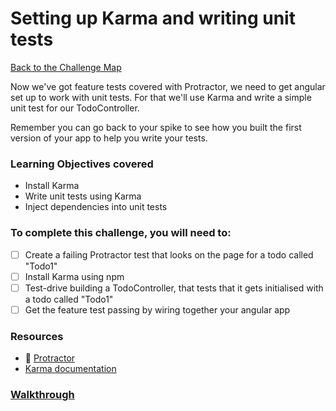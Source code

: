# Setting up Karma and writing unit tests

[Back to the Challenge Map](00_challenge_map.md)

Now we've got feature tests covered with Protractor, we need to get angular set
up to work with unit tests. For that we'll use Karma and write a simple unit
test for our TodoController.

Remember you can go back to your spike to see how you built the first version of
your app to help you write your tests.

### Learning Objectives covered
- Install Karma
- Write unit tests using Karma
- Inject dependencies into unit tests

### To complete this challenge, you will need to:

- [ ] Create a failing Protractor test that looks on the page for a todo called "Todo1"
- [ ] Install Karma using npm
- [ ] Test-drive building a  TodoController, that tests that it
  gets initialised with a todo called "Todo1"
- [ ] Get the feature test passing by wiring together your angular app

### Resources

- :pill: [Protractor](https://github.com/makersacademy/course/blob/master/pills/angular_protractor.md)
- [Karma documentation](https://docs.angularjs.org/guide/unit-testing)

### [Walkthrough](walkthroughs/10_karma.md)
